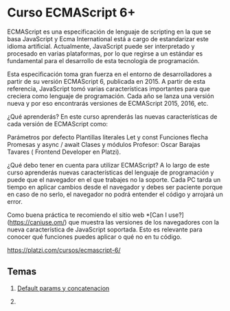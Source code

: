 # Curso ECMAScript 6+

ECMAScript es una especificación de lenguaje de scripting en la que se basa JavaScript y Ecma International está a cargo de estandarizar este idioma artificial. Actualmente, JavaScript puede ser interpretado y procesado en varias plataformas, por lo que regirse a un estándar es fundamental para el desarrollo de esta tecnología de programación.

Esta especificación toma gran fuerza en el entorno de desarrolladores a partir de su versión ECMAScript 6, publicada en 2015. A partir de esta referencia, JavaScript tomó varias características importantes para que creciera como lenguaje de programación. Cada año se lanza una versión nueva y por eso encontrarás versiones de ECMAScript 2015, 2016, etc.

¿Qué aprenderás?
En este curso aprenderás las nuevas características de cada versión de ECMAScript como:

Parámetros por defecto
Plantillas literales
Let y const
Funciones flecha
Promesas y async / await
Clases y módulos
Profesor: Oscar Barajas Tavares ( Frontend Developer en Platzi).

¿Qué debo tener en cuenta para utilizar ECMAScript?
A lo largo de este curso aprenderás nuevas características del lenguaje de programación y puede que el navegador en el que trabajes no la soporte. Cada PC tarda un tiempo en aplicar cambios desde el navegador y debes ser paciente porque en caso de no serlo, el navegador no podrá entender el código y arrojará un error.

Como buena práctica te recomiendo el sitio web *[Can I use?] (https://caniuse.om/) que muestra las versiones de los navegadores con la nueva característica de JavaScript soportada. Esto es relevante para conocer qué funciones puedes aplicar o qué no en tu código.

https://platzi.com/cursos/ecmascript-6/


## Temas
 1. [Default params y concatenacion](./src/defaultparams.md)
 
 2. 